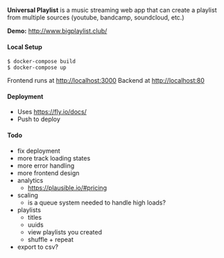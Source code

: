 **Universal Playlist** is a music streaming web app that can create a playlist from multiple sources (youtube, bandcamp, soundcloud, etc.)

**Demo:** http://www.bigplaylist.club/

#### Local Setup

```
$ docker-compose build
$ docker-compose up
```

Frontend runs at [http://localhost:3000](http://localhost:3000)
Backend at [http://localhost:80](http://localhost:80)


#### Deployment

- Uses https://fly.io/docs/
- Push to deploy


#### Todo

- fix deployment
- more track loading states 
- more error handling
- more frontend design
- analytics
  - https://plausible.io/#pricing
- scaling
  - is a queue system needed to handle high loads?
- playlists
  - titles
  - uuids
  - view playlists you created
  - shuffle + repeat
- export to csv?